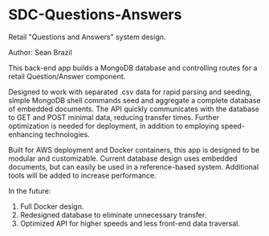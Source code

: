 # SDC-Questions-Answers
Retail "Questions and Answers" system design.

Author: Sean Brazil

This back-end app builds a MongoDB database and controlling routes for a retail Question/Answer component.

Designed to work with separated .csv data for rapid parsing and seeding, simple MongoDB shell commands seed and aggregate a complete database of embedded documents. The API quickly communicates with the database to GET and POST minimal data, reducing transfer times. Further optimization is needed for deployment, in addition to employing speed-enhancing technologies.

Built for AWS deployment and Docker containers, this app is designed to be modular and customizable. Current database design uses embedded documents, but can easily be used in a reference-based system. Additional tools will be added to increase performance.

In the future:

1. Full Docker design.
2. Redesigned database to eliminate unnecessary transfer.
3. Optimized API for higher speeds and less front-end data traversal.
